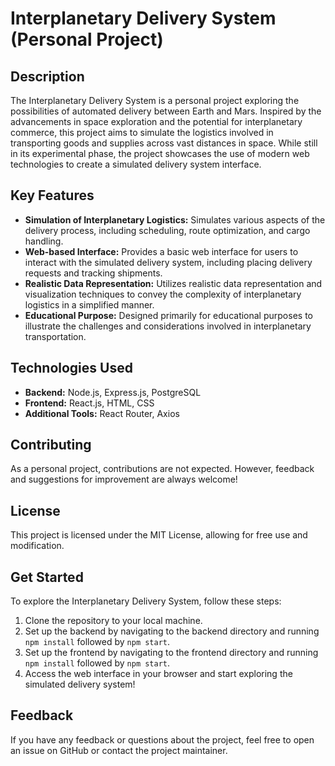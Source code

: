 # Interplanetary Delivery System (Personal Project)

## Description
The Interplanetary Delivery System is a personal project exploring the possibilities of automated delivery between Earth and Mars. Inspired by the advancements in space exploration and the potential for interplanetary commerce, this project aims to simulate the logistics involved in transporting goods and supplies across vast distances in space. While still in its experimental phase, the project showcases the use of modern web technologies to create a simulated delivery system interface.

## Key Features
- **Simulation of Interplanetary Logistics:** Simulates various aspects of the delivery process, including scheduling, route optimization, and cargo handling.
- **Web-based Interface:** Provides a basic web interface for users to interact with the simulated delivery system, including placing delivery requests and tracking shipments.
- **Realistic Data Representation:** Utilizes realistic data representation and visualization techniques to convey the complexity of interplanetary logistics in a simplified manner.
- **Educational Purpose:** Designed primarily for educational purposes to illustrate the challenges and considerations involved in interplanetary transportation.

## Technologies Used
- **Backend:** Node.js, Express.js, PostgreSQL
- **Frontend:** React.js, HTML, CSS
- **Additional Tools:** React Router, Axios

## Contributing
As a personal project, contributions are not expected. However, feedback and suggestions for improvement are always welcome!

## License
This project is licensed under the MIT License, allowing for free use and modification.

## Get Started
To explore the Interplanetary Delivery System, follow these steps:
1. Clone the repository to your local machine.
2. Set up the backend by navigating to the backend directory and running `npm install` followed by `npm start`.
3. Set up the frontend by navigating to the frontend directory and running `npm install` followed by `npm start`.
4. Access the web interface in your browser and start exploring the simulated delivery system!

## Feedback
If you have any feedback or questions about the project, feel free to open an issue on GitHub or contact the project maintainer.
